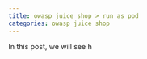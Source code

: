 ```yaml
---
title: owasp juice shop > run as pod
categories: owasp juice shop
---
```


In this post, we will see h
